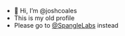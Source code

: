 - 👋 Hi, I’m @joshcoales
- This is my old profile
- Please go to [@SpangleLabs](https://github.com/SpangleLabs) instead
